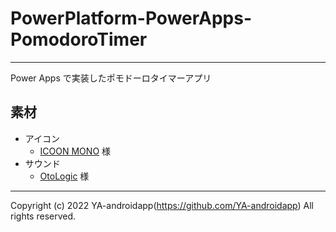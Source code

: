 # PowerPlatform-PowerApps-PomodoroTimer

---

Power Apps で実装したポモドーロタイマーアプリ

## 素材

- アイコン
  - [ICOON MONO](https://icooon-mono.com/license/) 様
- サウンド
  - [OtoLogic](https://otologic.jp/free/license.html) 様

---

Copyright (c) 2022 YA-androidapp(https://github.com/YA-androidapp) All rights reserved.
